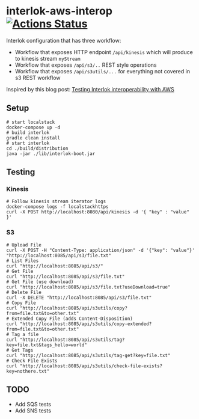 # interlok-aws-interop [![Actions Status](https://github.com/adaptris-labs/interlok-aws-interop/workflows/verifyInterlokConfig/badge.svg)](https://github.com/adaptris-labs/interlok-aws-interop/actions)

Interlok configuration that has three workflow:

* Workflow that exposes HTTP endpoint `/api/kinesis` which will produce to kinesis stream `myStream`
* Workflow that exposes `/api/s3/..` REST style operations
* Workflow that exposes `/api/s3utils/...` for everything not covered in s3 REST workflow

Inspired by this blog post: [Testing Interlok interoperability with AWS](https://interlok.adaptris.net/blog/2019/08/30/interlok-interop-with-aws.html)

## Setup

```shell
# start localstack
docker-compose up -d
# build interlok
gradle clean install
# start interlok
cd ./build/distribution
java -jar ./lib/interlok-boot.jar
```

## Testing

### Kinesis

```shell
# Follow kinesis stream iterator logs
docker-compose logs -f localstackhttps
curl -X POST http://localhost:8080/api/kinesis -d '{ "key" : "value" }'
```

### S3

```shell
# Upload File
curl -X POST -H "Content-Type: application/json" -d '{"key": "value"}' "http://localhost:8085/api/s3/file.txt"
# List Files
curl "http://localhost:8085/api/s3/"
# Get File
curl "http://localhost:8085/api/s3/file.txt"
# Get File (use download)
curl "http://localhost:8085/api/s3/file.txt?useDownload=true"
# Delete File
curl -X DELETE "http://localhost:8085/api/s3/file.txt"
# Copy File
curl "http://localhost:8085/api/s3utils/copy?from=file.txt&to=other.txt"
# Extended Copy File (adds Content-Disposition)
curl "http://localhost:8085/api/s3utils/copy-extended?from=file.txt&to=other.txt"
# Tag a file
curl "http://localhost:8085/api/s3utils/tag?key=file.txt&tags_hello=world"
# Get Tags
curl "http://localhost:8085/api/s3utils/tag-get?key=file.txt"
# Check File Exists
curl "http://localhost:8085/api/s3utils/check-file-exists?key=nothere.txt"
```

## TODO

* Add SQS tests
* Add SNS tests
